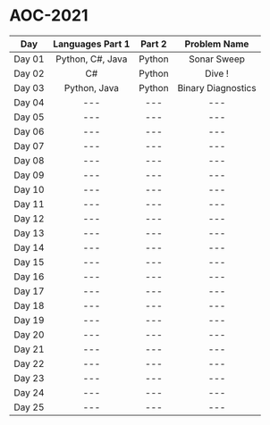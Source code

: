 # AOC-2021

| Day            | Languages Part 1      |  Part 2| Problem Name     |
| -------------  |:-------------:        | :-----:| :---:            |
| Day 01         | Python, C#, Java      | Python | Sonar Sweep              |
| Day 02         |  C#                   | Python | Dive !               |
| Day 03         | Python, Java          | Python | Binary Diagnostics               |
| Day 04         | ---                   | ---    |---               |
| Day 05         | ---                   | ---    |---               |
| Day 06         | ---                   | ---    |---               |
| Day 07         | ---                   | ---    |---               |
| Day 08         | ---                   | ---    |---               |
| Day 09         | ---                   | ---    |---               |
| Day 10         | ---                   | ---    |---               |
| Day 11         | ---                   | ---    |---               |
| Day 12         | ---                   | ---    |---               |
| Day 13         | ---                   | ---    |---               |
| Day 14         | ---                   | ---    |---               |
| Day 15         | ---                   | ---    |---               |
| Day 16         | ---                   | ---    |---               |
| Day 17         | ---                   | ---    |---               |
| Day 18         |---                    | ---    |---               |
| Day 19         | ---                   | ---    |---               |
| Day 20         | ---                   | ---    |---               |
| Day 21         | ---                   | ---    |---               |
| Day 22         | ---                   | ---    |---               |
| Day 23         | ---                   | ---    |---               |
| Day 24         | ---                   | ---    |---               |
| Day 25         | ---                   | ---    |---               |
